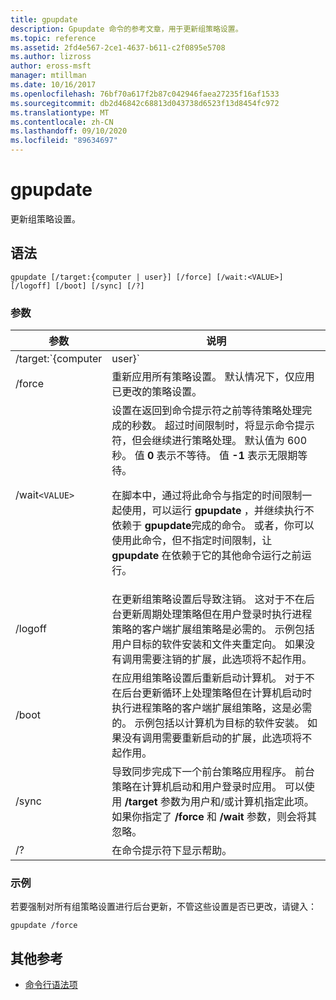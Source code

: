 ```yaml
---
title: gpupdate
description: Gpupdate 命令的参考文章，用于更新组策略设置。
ms.topic: reference
ms.assetid: 2fd4e567-2ce1-4637-b611-c2f0895e5708
ms.author: lizross
author: eross-msft
manager: mtillman
ms.date: 10/16/2017
ms.openlocfilehash: 76bf70a617f2b87c042946faea27235f16af1533
ms.sourcegitcommit: db2d46842c68813d043738d6523f13d8454fc972
ms.translationtype: MT
ms.contentlocale: zh-CN
ms.lasthandoff: 09/10/2020
ms.locfileid: "89634697"
---
```

# <a name="gpupdate"></a>gpupdate

更新组策略设置。

## <a name="syntax"></a>语法

```
gpupdate [/target:{computer | user}] [/force] [/wait:<VALUE>] [/logoff] [/boot] [/sync] [/?]
```

### <a name="parameters"></a>参数

| 参数 | 说明 |
| --------- |------------ |
| /target:`{computer|user}` | 指定仅更新用户或仅更新计算机策略设置。 默认情况下，将更新用户策略设置和计算机策略设置。 |
| /force | 重新应用所有策略设置。 默认情况下，仅应用已更改的策略设置。 |
| /wait`<VALUE>` | 设置在返回到命令提示符之前等待策略处理完成的秒数。 超过时间限制时，将显示命令提示符，但会继续进行策略处理。 默认值为 600 秒。 值 **0** 表示不等待。 值 **-1** 表示无限期等待。<p>在脚本中，通过将此命令与指定的时间限制一起使用，可以运行 **gpupdate** ，并继续执行不依赖于 **gpupdate**完成的命令。 或者，你可以使用此命令，但不指定时间限制，让 **gpupdate** 在依赖于它的其他命令运行之前运行。 |
| /logoff | 在更新组策略设置后导致注销。 这对于不在后台更新周期处理策略但在用户登录时执行进程策略的客户端扩展组策略是必需的。 示例包括用户目标的软件安装和文件夹重定向。 如果没有调用需要注销的扩展，此选项将不起作用。 |
| /boot | 在应用组策略设置后重新启动计算机。 对于不在后台更新循环上处理策略但在计算机启动时执行进程策略的客户端扩展组策略，这是必需的。 示例包括以计算机为目标的软件安装。 如果没有调用需要重新启动的扩展，此选项将不起作用。 |
| /sync | 导致同步完成下一个前台策略应用程序。 前台策略在计算机启动和用户登录时应用。 可以使用 **/target** 参数为用户和/或计算机指定此项。 如果你指定了 **/force** 和 **/wait** 参数，则会将其忽略。 |
| /? | 在命令提示符下显示帮助。 |

### <a name="examples"></a>示例

若要强制对所有组策略设置进行后台更新，不管这些设置是否已更改，请键入：

```
gpupdate /force
```

## <a name="additional-references"></a>其他参考

- [命令行语法项](command-line-syntax-key.md)